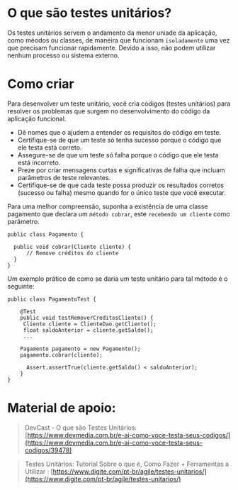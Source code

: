 # O que são testes unitários?

Os testes unitários servem o andamento da menor uniade da aplicação, como méodos ou classes, de maneira que funcionam ``isoladamente`` uma vez que precisam funcionar rapidamente. Devido a isso, não podem utilizar nenhum processo ou sistema externo.

# Como criar

Para desenvolver um teste unitário, você cria códigos (testes unitários) para resolver os problemas que surgem no desenvolvimento do código da aplicação funcional.

* Dê nomes que o ajudem a entender os requisitos do código em teste.
* Certifique-se de que um teste só tenha sucesso porque o código que ele testa está correto. 
* Assegure-se de que um teste só falha porque o código que ele testa está incorreto.
* Preze por criar mensagens curtas e significativas de falha que incluam parâmetros de teste relevantes. 
* Certifique-se de que cada teste possa produzir os resultados corretos (sucesso ou falha) mesmo quando for o único teste que você executar.

Para uma melhor compreensão, suponha a existência de uma classe pagamento que declara um ``método cobrar``, este ``recebendo um cliente`` como parâmetro.

```
public class Pagamento {

  public void cobrar(Cliente cliente) {
      // Remove créditos do cliente
  }
}
```

Um exemplo prático de como se daria um teste unitário para tal método é o seguinte: 

```
public class PagamentoTest {

    @Test
    public void testRemoverCreditosCliente() {
     Cliente cliente = ClienteDao.getCliente();
     float saldoAnterior = cliente.getSaldo();
     ...

    Pagamento pagamento = new Pagamento();
    pagamento.cobrar(cliente);

      Assert.assertTrue(cliente.getSaldo() < saldoAnterior);
    }
}
```

# Material de apoio:

> DevCast - O que são Testes Unitários: [https://www.devmedia.com.br/e-ai-como-voce-testa-seus-codigos/](https://www.devmedia.com.br/e-ai-como-voce-testa-seus-codigos/39478)

> Testes Unitários: Tutorial Sobre o que é, Como Fazer + Ferramentas a Utilizar
: [https://www.digite.com/pt-br/agile/testes-unitarios/](https://www.digite.com/pt-br/agile/testes-unitarios/)
